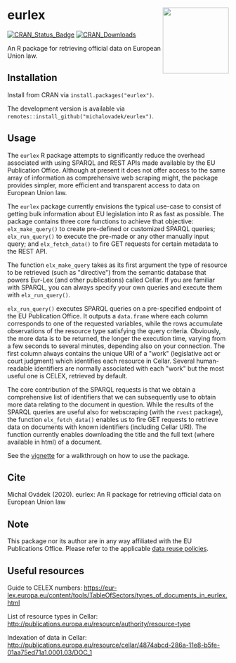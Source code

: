 # eurlex <img src="man/figures/logo.png" align="right" width="150" />
[![CRAN\_Status\_Badge](http://www.r-pkg.org/badges/version/eurlex)](https://cran.r-project.org/package=eurlex)
[![CRAN\_Downloads](http://cranlogs.r-pkg.org/badges/grand-total/eurlex)](https://cran.r-project.org/package=eurlex)

An R package for retrieving official data on European Union law.

## Installation
Install from CRAN via `install.packages("eurlex")`.

The development version is available via `remotes::install_github("michalovadek/eurlex")`.

## Usage

The `eurlex` R package attempts to significantly reduce the overhead associated with using SPARQL and REST APIs made available by the EU Publication Office. Although at present it does not offer access to the same array of information as comprehensive web scraping might, the package provides simpler, more efficient and transparent access to data on European Union law.

The `eurlex` package currently envisions the typical use-case to consist of getting bulk information about EU legislation into R as fast as possible. The package contains three core functions to achieve that objective: `elx_make_query()` to create pre-defined or customized SPARQL queries; `elx_run_query()` to execute the pre-made or any other manually input query; and `elx_fetch_data()` to fire GET requests for certain metadata to the REST API.

The function `elx_make_query` takes as its first argument the type of resource to be retrieved (such as "directive") from the semantic database that powers Eur-Lex (and other publications) called Cellar. If you are familiar with SPARQL, you can always specify your own queries and execute them with `elx_run_query()`.

`elx_run_query()` executes SPARQL queries on a pre-specified endpoint of the EU Publication Office. It outputs a `data.frame` where each column corresponds to one of the requested variables, while the rows accumulate observations of the resource type satisfying the query criteria. Obviously, the more data is to be returned, the longer the execution time, varying from a few seconds to several minutes, depending also on your connection. The first column always contains the unique URI of a "work" (legislative act or court judgment) which identifies each resource in Cellar. Several human-readable identifiers are normally associated with each "work" but the most useful one is CELEX, retrieved by default.

The core contribution of the SPARQL requests is that we obtain a comprehensive list of identifiers that we can subsequently use to obtain more data relating to the document in question. While the results of the SPARQL queries are useful also for webscraping (with the `rvest` package), the function `elx_fetch_data()` enables us to fire GET requests to retrieve data on documents with known identifiers (including Cellar URI). The function currently enables downloading the title and the full text (where available in html) of a document.

See the [vignette](https://michalovadek.github.io/eurlex/articles/eurlexpkg.html) for a walkthrough on how to use the package.

## Cite
Michal Ovádek (2020). eurlex: An R package for retrieving official data on European Union law

## Note
This package nor its author are in any way affiliated with the EU Publications Office. Please refer to the applicable [data reuse policies](https://eur-lex.europa.eu/content/welcome/data-reuse.html).

## Useful resources
Guide to CELEX numbers: https://eur-lex.europa.eu/content/tools/TableOfSectors/types_of_documents_in_eurlex.html

List of resource types in Cellar: http://publications.europa.eu/resource/authority/resource-type

Indexation of data in Cellar: http://publications.europa.eu/resource/cellar/4874abcd-286a-11e8-b5fe-01aa75ed71a1.0001.03/DOC_1
